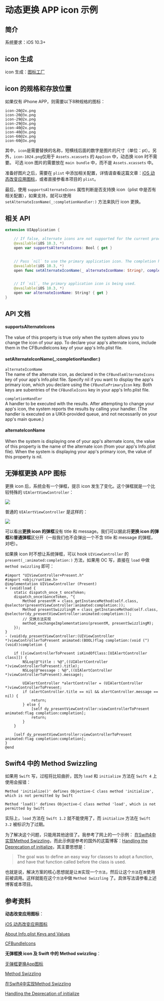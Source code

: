 # 动态更换 APP icon 示例

## 简介

系统要求：iOS 10.3+

## icon 生成

icon 生成：[图标工厂](https://icon.wuruihong.com)

## icon 的规格和存放位置

如果仅有 iPhone APP，则需要以下8种规格的图标：  

```
icon-20@2x.png
icon-20@3x.png
icon-29@2x.png
icon-29@3x.png
icon-40@2x.png
icon-40@3x.png
icon-60@2x.png
icon-60@3x.png
```

其中，`icon`是需要替换的名称，短横线后面的数字是图片的尺寸（单位：pt）。另外，`icon-1024.png`仅用于 `Assets.xcassets` 的 `AppIcon` 中，动态换 icon 时不需要。 可选 icon 图片的需要放在 `main bundle` 中，而不是 `Assets.xcassets` 中。  

准备好图片之后，需要在 `plist` 中添加相关配置，详情请查看这篇文章：[iOS 动态改变应用图标](https://blog.csdn.net/KimBing/article/details/77996756?utm_source=blogxgwz10)，或者直接参看本项目的 `plist`。  

最后，使用 `supportsAlternateIcons` 属性判断是否支持换 icon（plist 中是否有相关配置），如果支持，就可以使用`setAlternateIconName(_:completionHandler:)` 方法来执行 icon 更换。  

## 相关 API

```swift
extension UIApplication {

    // If false, alternate icons are not supported for the current process.
    @available(iOS 10.3, *)
    open var supportsAlternateIcons: Bool { get }

    
    // Pass `nil` to use the primary application icon. The completion handler will be invoked asynchronously on an arbitrary background queue; be sure to dispatch back to the main queue before doing any further UI work.
    @available(iOS 10.3, *)
    open func setAlternateIconName(_ alternateIconName: String?, completionHandler: ((Error?) -> Void)? = nil)

    
    // If `nil`, the primary application icon is being used.
    @available(iOS 10.3, *)
    open var alternateIconName: String? { get }
}
```

## API 文档

#### supportsAlternateIcons

The value of this property is true only when the system allows you to change the icon of your app. To declare your app's alternate icons, include them in the CFBundleIcons key of your app's Info.plist file.

#### setAlternateIconName(_:completionHandler:)

`alternateIconName`  
The name of the alternate icon, as declared in the `CFBundleAlternateIcons` key of your app's Info.plist file. Specify nil if you want to display the app's primary icon, which you declare using the `CFBundlePrimaryIcon` key. Both keys are subentries of the `CFBundleIcons` key in your app's Info.plist file.  

`completionHandler`  
A handler to be executed with the results. After attempting to change your app's icon, the system reports the results by calling your handler. (The handler is executed on a UIKit-provided queue, and not necessarily on your app's main queue.)   

#### alternateIconName

When the system is displaying one of your app's alternate icons, the value of this property is the name of the alternate icon (from your app's Info.plist file). When the system is displaying your app's primary icon, the value of this property is nil.

## 无弹框更换 APP 图标

更换 icon 后，系统会有一个弹框，提示 icon 发生了变化。这个弹框就是一个比较特殊的 `UIAlertViewController`：  

![](./media/换icon的弹框.png)

普通的 `UIAlertViewController` 是这样的：  

![](./media/普通弹框.png)

可以看出**更换 icon 的弹框**没有 title 和 message。我们可以据此将**更换 icon 的弹框**和**普通弹框**区分开（一般我们也不会弹出一个不含 title 和 message 的弹框，对吧）。   

如果换 icon 时不想让系统弹框，可以 hook `UIViewController` 的 `present(_:animated:completion:)` 方法，如果用 OC 写，直接在 `load`  中做 `method swizzling` 即可：  

```objc
#import "UIViewController+Present.h"
#import <objc/runtime.h>
@implementation UIViewController (Present)
+ (void)load {
    static dispatch_once_t onceToken;
    dispatch_once(&onceToken, ^{
        Method presentM = class_getInstanceMethod(self.class, @selector(presentViewController:animated:completion:));
        Method presentSwizzlingM = class_getInstanceMethod(self.class, @selector(dy_presentViewController:animated:completion:));
        // 交换方法实现
        method_exchangeImplementations(presentM, presentSwizzlingM);
    });
}
- (void)dy_presentViewController:(UIViewController *)viewControllerToPresent animated:(BOOL)flag completion:(void (^)(void))completion {
    
    if ([viewControllerToPresent isKindOfClass:[UIAlertController class]]) {
        NSLog(@"title : %@",((UIAlertController *)viewControllerToPresent).title);
        NSLog(@"message : %@",((UIAlertController *)viewControllerToPresent).message);
        
        UIAlertController *alertController = (UIAlertController *)viewControllerToPresent;
        if (alertController.title == nil && alertController.message == nil) {
            return;
        } else {
            [self dy_presentViewController:viewControllerToPresent animated:flag completion:completion];
            return;
        }
    }
    
    [self dy_presentViewController:viewControllerToPresent animated:flag completion:completion];
}
@end
```

## Swift4 中的 Method Swizzling

如果用 `Swift` 写，过程将比较曲折，因为 `load` 和 `initialize` 方法在 `Swift 4` 上使用会报错：  

```
Method 'initialize()' defines Objective-C class method 'initialize', which is not permitted by Swift

Method 'load()' defines Objective-C class method 'load', which is not permitted by Swift
```

实际上，`load` 方法在 `Swift 1.2` 就不能使用了，而 `initialize` 方法在 `Swift 3.2` 被标识为了过期。  

为了解决这个问题，只能用其他途径了。我参考了网上的一个示例： [在Swift4中实现Method Swizzling](http://blog.yaoli.site/post/如何优雅地在Swift4中实现Method-Swizzling)，而此示例是参考的国外的这篇博客：[Handling the Deprecation of initialize](http://jordansmith.io/handling-the-deprecation-of-initialize/)，其主要思想是：  

> The goal was to define an easy way for classes to adopt a function, and have that function called before the class is used.
 
也就是说，解决方案的核心思想就是让`类`实现一个`方法`，然后让这个`方法`在`类`使用前被调用。这样就能在这个`方法`中做 `Method Swizzling` 了。具体写法请参看上述博客或本项目。  

## 参考资料

**动态改变应用图标**：  

[iOS 动态改变应用图标](https://blog.csdn.net/KimBing/article/details/77996756?utm_source=blogxgwz10)

[About Info.plist Keys and Values](https://developer.apple.com/library/archive/documentation/General/Reference/InfoPlistKeyReference/Introduction/Introduction.html#//apple_ref/doc/uid/TP40009247)

[CFBundleIcons](https://developer.apple.com/library/archive/documentation/General/Reference/InfoPlistKeyReference/Articles/CoreFoundationKeys.html#//apple_ref/doc/uid/TP40009249-SW13)

**无弹框换 icon 及 Swift 中的 Method swizzling**：  

[无弹框更换App图标](http://daiyi.pro/2017/05/01/ChangeYourAppIcons2/)

[Method Swizzling](https://nshipster.com/method-swizzling/)

[在Swift4中实现Method Swizzling](http://blog.yaoli.site/post/如何优雅地在Swift4中实现Method-Swizzling)

[Handling the Deprecation of initialize](http://jordansmith.io/handling-the-deprecation-of-initialize/)

